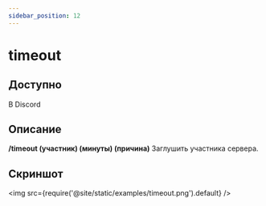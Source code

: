 ```yaml
---
sidebar_position: 12
---
```


# timeout

## Доступно

В Discord

## Описание

**/timeout (участник) (минуты) (причина)**
Заглушить участника сервера.

## Скриншот
<img src={require('@site/static/examples/timeout.png').default} />
